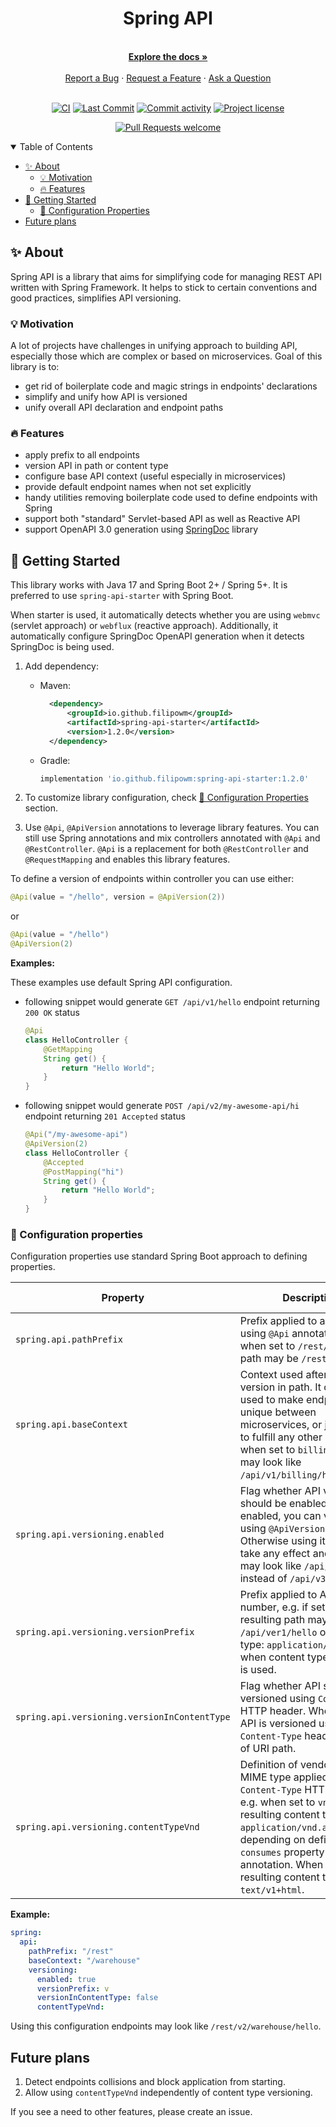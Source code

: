 <div align="center">
  <h1>Spring API</h1>
  <br />
  <a href="#about"><strong>Explore the docs »</strong></a>
  <br />
  <br />
  <a href="https://github.com/filipowm/spring-api/issues/new?assignees=&labels=bug&template=01_BUG_REPORT.md&title=bug%3A+">Report a Bug</a>
  ·
  <a href="https://github.com/filipowm/spring-api/issues/new?assignees=&labels=enhancement&template=02_FEATURE_REQUEST.md&title=feat%3A+">Request a Feature</a>
  ·
  <a href="https://github.com/filipowm/spring-api/discussions">Ask a Question</a>
</div>

<div align="center">
<br />

[![CI](https://img.shields.io/github/workflow/status/filipowm/spring-api/CI-CD/main?style=flat-square)](https://github.com/filipowm/spring-api/actions/workflows/ci.yml)
[![Last Commit](https://img.shields.io/github/last-commit/filipowm/spring-api/main?style=flat-square)](https://github.com/filipowm/spring-api/commits/main)
[![Commit activity](https://img.shields.io/github/commit-activity/m/filipowm/spring-api?style=flat-square)](https://github.com/filipowm/spring-api/pulse)
[![Project license](https://img.shields.io/github/license/filipowm/spring-api.svg?style=flat-square)](LICENSE)

[![Pull Requests welcome](https://img.shields.io/badge/PRs-welcome-bc36f0.svg?style=flat-square)](https://github.com/filipowm/spring-api/issues?q=is%3Aissue+is%3Aopen+label%3A%22help+wanted%22)

</div>

<details open="open">
<summary>Table of Contents</summary>

- [✨ About](#about)
  * [💡 Motivation](#motivation)
  * [🔥 Features](#features)
- [🚀 Getting Started](#getting-started)
  * [🔧 Configuration Properties](#configuration-properties)
- [Future plans](#plans)

</details>

## <a id="about"></a> ✨ About

Spring API is a library that aims for simplifying code for managing 
REST API written with Spring Framework. It helps to stick to certain
conventions and good practices, simplifies API versioning.

### <a id="motivation"></a> 💡 Motivation

A lot of projects have challenges in unifying
approach to building API, especially those which are complex
or based on microservices. Goal of this library is to:
- get rid of boilerplate code and magic strings in endpoints' declarations
- simplify and unify how API is versioned
- unify overall API declaration and endpoint paths

### <a id="features"></a> 🔥 Features

- apply prefix to all endpoints
- version API in path or content type 
- configure base API context (useful especially in microservices)
- provide default endpoint names when not set explicitly
- handy utilities removing boilerplate code used to define endpoints with Spring
- support both "standard" Servlet-based API as well as Reactive API 
- support OpenAPI 3.0 generation using [SpringDoc](https://springdoc.org/) library

## <a id="getting-started"></a> 🚀 Getting Started

This library works with Java 17 and Spring Boot 2+ / Spring 5+.
It is preferred to use `spring-api-starter` with Spring Boot.

When starter is used, it automatically detects whether you are using `webmvc` (servlet approach)
or `webflux` (reactive approach). Additionally, it automatically configure SpringDoc OpenAPI generation
when it detects SpringDoc is being used.

1. Add dependency:
    - Maven:
      ```xml
        <dependency>
            <groupId>io.github.filipowm</groupId>
            <artifactId>spring-api-starter</artifactId>
            <version>1.2.0</version>
        </dependency>
      ```
    - Gradle:
      ```groovy
      implementation 'io.github.filipowm:spring-api-starter:1.2.0'
      ```

2. To customize library configuration, check [🔧 Configuration Properties](#configuration-properties) section.

3. Use `@Api`, `@ApiVersion` annotations to leverage library features. You can
   still use Spring annotations and mix controllers annotated with `@Api` and
   `@RestController`. `@Api` is a replacement for both `@RestController` and
   `@RequestMapping` and enables this library features.

To define a version of endpoints within controller you can use either:
```java
@Api(value = "/hello", version = @ApiVersion(2))
```
or
```java
@Api(value = "/hello")
@ApiVersion(2)
```

**Examples:**  

These examples use default Spring API configuration.

- following snippet would generate `GET /api/v1/hello` endpoint returning `200 OK` status
    ```java
    @Api
    class HelloController {
        @GetMapping
        String get() { 
            return "Hello World";
        }
    }
    ```

- following snippet would generate `POST /api/v2/my-awesome-api/hi` endpoint returning `201 Accepted` status  
    ```java
    @Api("/my-awesome-api")
    @ApiVersion(2)
    class HelloController {
        @Accepted
        @PostMapping("hi")
        String get() {
            return "Hello World";
        }
    }
    ```

### <a id="configuration-properties"></a> 🔧 Configuration properties

Configuration properties use standard Spring Boot approach to defining properties.

| **Property**                                 | **Description**                                                                                                                                                                                                                                                                                 | **Default value** |
|----------------------------------------------|-------------------------------------------------------------------------------------------------------------------------------------------------------------------------------------------------------------------------------------------------------------------------------------------------|-------------------|
| `spring.api.pathPrefix`                      | Prefix applied to all endpoints using `@Api` annotation, e.g. when set to `/rest/` resulting path may be `/rest/v1/hello`.                                                                                                                                                                      | `/api`            |
| `spring.api.baseContext`                     | Context used after prefix and version in path. It can be used to make endpoints unique between microservices, or just use it to fulfill any other needs, e.g. when set to `billing`, all path may look like `/api/v1/billing/hello`.                                                            | ``                |
| `spring.api.versioning.enabled`              | Flag whether API versioning should be enabled. When enabled, you can version API using `@ApiVersion` annotation. Otherwise using it does not take any effect and paths may look like `/api/hello` instead of `/api/v3/hello`.                                                                   | `true`            |
| `spring.api.versioning.versionPrefix`        | Prefix applied to API version number, e.g. if set to `ver` resulting path may be `/api/ver1/hello` or content type: `application/ver1+json` when content type versioning is used.                                                                                                               | `v`               |
| `spring.api.versioning.versionInContentType` | Flag whether API should be versioned using `Content-Type` HTTP header. When enabled, API is versioned using `Content-Type` header instead of URI path.                                                                                                                                          | `false`           |
| `spring.api.versioning.contentTypeVnd`       | Definition of vendor-specific MIME type applied to `Content-Type` HTTP header, e.g. when set to `vnd.app` resulting content type may be `application/vnd.app.v1+json`, depending on defined `consumes` property in `@Api` annotation. When empty, resulting content type may be `text/v1+html`. | ``                |

**Example:**

```yaml
spring:
  api:
    pathPrefix: "/rest"
    baseContext: "/warehouse"
    versioning:
      enabled: true
      versionPrefix: v
      versionInContentType: false
      contentTypeVnd:
```
Using this configuration endpoints may look like `/rest/v2/warehouse/hello`.

## <a id="plans"></a> Future plans

1. Detect endpoints collisions and block application from starting.
1. Allow using `contentTypeVnd` independently of content type versioning.

If you see a need to other features, please create an issue.